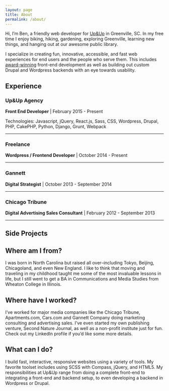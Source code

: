 ```yaml
---
layout: page
title: About
permalink: /about/
---
```


Hi, I’m Ben, a friendly web developer for [Up&Up](https://upandup.agency) in Greenville, SC. In my free time I enjoy biking, hiking, gardening, exploring Greenville, learning new things, and hanging out at our awesome public library.

I specialize in creating fun, innovative, accessible, and fast web experiences for end users and the people who serve them. This includes [award-winning](https://www.upandup.agency/awards/upup-wins-ucda-excellence-award-university-kentucky-website) front-end development as well as building out custom Drupal and Wordpress backends with an eye towards usability.

## Experience

### Up&Up Agency
**Front End Developer** \| February 2015 - Present

Technologies:
Javascript, jQuery, React.js, Sass, CSS, Wordpress, Drupal, PHP, CakePHP, Python, Django, Grunt, Webpack

<hr>

### Freelance
**Wordpress / Frontend Developer** \| October 2014 - Present

<hr>

### Gannett
**Digital Strategist** \| October 2013 - September 2014

<hr>

### Chicago Tribune
**Digital Advertising Sales Consultant** \| February 2012 - September 2013

<hr>



## Side Projects

## Where am I from?

I was born in North Carolina but raised all over–including Tokyo, Beijing, Chicagoland, and even New England. I like to think that moving and traveling in my childhood taught me some of the most invaluable lessons in life, but I still went to get a BA in Communications and Media Studies from Wheaton College in Illinois.

## Where have I worked?

I’ve worked for major media companies like the Chicago Tribune, Apartments.com, Cars.com and Gannett Company doing marketing consulting and advertising sales. I’ve even started my own publishing venture, Second Nature Journal, as well as a non-profit institute just for fun. Check out my LinkedIn profile if you’d like some more details.

## What can I do?

I build fast, interactive, responsive websites using a variety of tools. My favorite toolset includes using SCSS with Compass, jQuery, and HTML5. My responsibilities at Up&Up range from doing a complete front-end to integrating a front-end and backend setup, to even developing a backend in Wordpress or Drupal.
